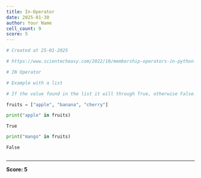```yaml
---
title: In-Operator
date: 2025-01-30
author: Your Name
cell_count: 9
score: 5
---
```


```python
# Created at 25-01-2025
```


```python
# https://www.scientecheasy.com/2022/10/membership-operators-in-python.html/
```


```python
# IN Operator 
```


```python
# Example with a list
```


```python
# If the value found in the list it will through True, otherwise False.
```


```python
fruits = ["apple", "banana", "cherry"]
```


```python
print("apple" in fruits)
```

    True



```python
print("mango" in fruits)
```

    False



```python

```


---
**Score: 5**
